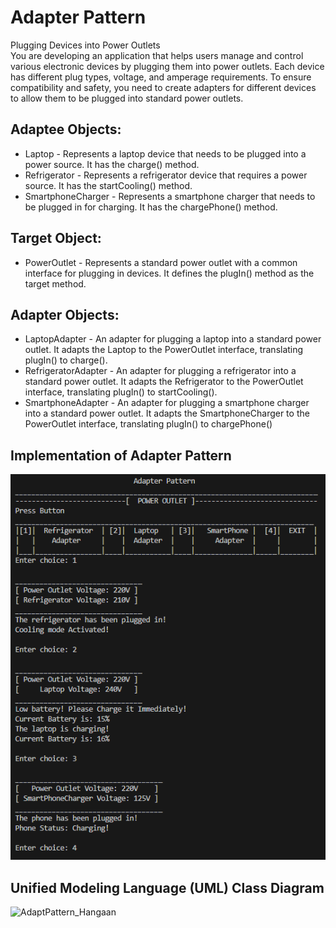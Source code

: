 # Adapter Pattern

Plugging Devices into Power Outlets <br>
You are developing an application that helps users manage and control various electronic devices by plugging them into power outlets. Each device has different plug types, voltage, and amperage requirements. To ensure compatibility and safety, you need to create adapters for different devices to allow them to be plugged into standard power outlets.<br>

## Adaptee Objects:
- Laptop - Represents a laptop device that needs to be plugged into a power source. It has the charge() method.<br>
- Refrigerator - Represents a refrigerator device that requires a power source. It has the startCooling() method.<br>
- SmartphoneCharger - Represents a smartphone charger that needs to be plugged in for charging. It has the chargePhone() method.<br>

## Target Object:
- PowerOutlet - Represents a standard power outlet with a common interface for plugging in devices. It defines the plugIn() method as the target method.<br>

## Adapter Objects:
- LaptopAdapter - An adapter for plugging a laptop into a standard power outlet. It adapts the Laptop to the PowerOutlet interface, translating plugIn() to charge().<br>
- RefrigeratorAdapter - An adapter for plugging a refrigerator into a standard power outlet. It adapts the Refrigerator to the PowerOutlet interface, translating plugIn() to startCooling().<br>
- SmartphoneAdapter - An adapter for plugging a smartphone charger into a standard power outlet. It adapts the SmartphoneCharger to the PowerOutlet interface, translating plugIn() to chargePhone()<br>

## Implementation of Adapter Pattern

<p align="center">
    <img src="sample output.png" alt="Centered Image" />
</p>


## Unified Modeling Language (UML) Class Diagram
![AdaptPattern_Hangaan](https://github.com/SG-Hangaan/AdapterPattern/assets/127215110/80031fa9-8a21-4fe9-be64-967c615711cc)
